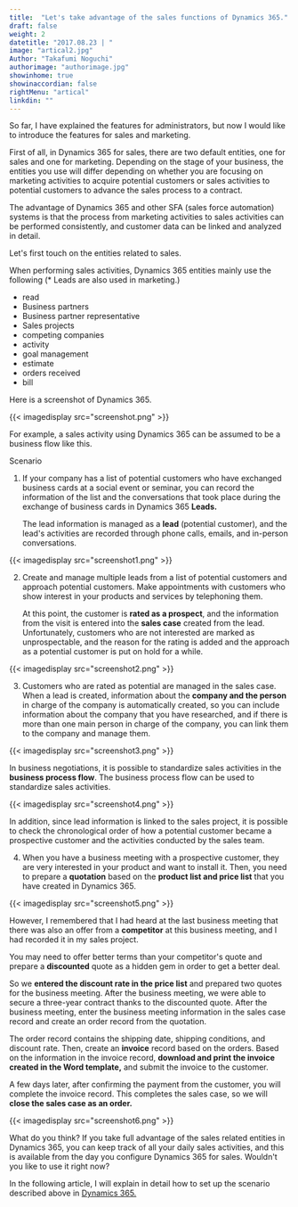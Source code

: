 ```yaml
---
title:  "Let's take advantage of the sales functions of Dynamics 365."
draft: false
weight: 2
datetitle: "2017.08.23 | "
image: "artical2.jpg"
Author: "Takafumi Noguchi"
authorimage: "authorimage.jpg"
showinhome: true
showinaccordian: false
rightMenu: "artical"
linkdin: ""
---
```

<!-- Intro  -->
So far, I have explained the features for administrators, but now I would like to introduce the features for sales and marketing.


First of all, in Dynamics 365 for sales, there are two default entities, one for sales and one for marketing. Depending on the stage of your business, the entities you use will differ depending on whether you are focusing on marketing activities to acquire potential customers or sales activities to potential customers to advance the sales process to a contract.


The advantage of Dynamics 365 and other SFA (sales force automation) systems is that the process from marketing activities to sales activities can be performed consistently, and customer data can be linked and analyzed in detail.

Let's first touch on the entities related to sales.

When performing sales activities, Dynamics 365 entities mainly use the following (* Leads are also used in marketing.)

* read
* Business partners
* Business partner representative
* Sales projects
* competing companies
* activity
* goal management
* estimate
* orders received
* bill

Here is a screenshot of Dynamics 365.
<!-- Image= screenshot.png -->
{{< imagedisplay src="screenshot.png" >}}

For example, a sales activity using Dynamics 365 can be assumed to be a business flow like this.


Scenario

1. If your company has a list of potential customers who have exchanged business cards at a social event or seminar, you can record the information of the list and the conversations that took place during the exchange of business cards in Dynamics 365 **Leads.**
   
    The lead information is managed as a **lead** (potential customer), and the lead's activities are recorded through phone calls, emails, and in-person conversations.
<!-- Image= screenshot1.png -->
{{< imagedisplay src="screenshot1.png" >}}

2. Create and manage multiple leads from a list of potential customers and approach potential customers. Make appointments with customers who show interest in your products and services by telephoning them.

    At this point, the customer is **rated as a prospect**, and the information from the visit is entered into the **sales case** created from the lead. Unfortunately, customers who are not interested are marked as unprospectable, and the reason for the rating is added and the approach as a potential customer is put on hold for a while.
<!-- Image= screenshot2.png -->
{{< imagedisplay src="screenshot2.png" >}}

3. Customers who are rated as potential are managed in the sales case. When a lead is created, information about the **company and the person** in charge of the company is automatically created, so you can include information about the company that you have researched, and if there is more than one main person in charge of the company, you can link them to the company and manage them.
<!-- Image= screenshot3.png -->
{{< imagedisplay src="screenshot3.png" >}}

In business negotiations, it is possible to standardize sales activities in the **business process flow**. The business process flow can be used to standardize sales activities.
<!-- Image= screenshot4.png -->
{{< imagedisplay src="screenshot4.png" >}}

In addition, since lead information is linked to the sales project, it is possible to check the chronological order of how a potential customer became a prospective customer and the activities conducted by the sales team.


4. When you have a business meeting with a prospective customer, they are very interested in your product and want to install it. Then, you need to prepare a **quotation** based on the **product list and price list** that you have created in Dynamics 365.
<!-- Image= screenshot5.png -->
{{< imagedisplay src="screenshot5.png" >}}

However, I remembered that I had heard at the last business meeting that there was also an offer from a **competitor** at this business meeting, and I had recorded it in my sales project.

You may need to offer better terms than your competitor's quote and prepare a **discounted** quote as a hidden gem in order to get a better deal.

So we **entered the discount rate in the price list** and prepared two quotes for the business meeting. After the business meeting, we were able to secure a three-year contract thanks to the discounted quote. After the business meeting, enter the business meeting information in the sales case record and create an order record from the quotation.

The order record contains the shipping date, shipping conditions, and discount rate. Then, create an **invoice** record based on the orders. Based on the information in the invoice record, **download and print the invoice created in the Word template,** and submit the invoice to the customer.

A few days later, after confirming the payment from the customer, you will complete the invoice record. This completes the sales case, so we will **close the sales case as an order.**
<!-- Image= screenshot6.png -->
{{< imagedisplay src="screenshot6.png" >}}

What do you think? If you take full advantage of the sales related entities in Dynamics 365, you can keep track of all your daily sales activities, and this is available from the day you configure Dynamics 365 for sales. Wouldn't you like to use it right now?

In the following article, I will explain in detail how to set up the scenario described above in [Dynamics 365.](#)